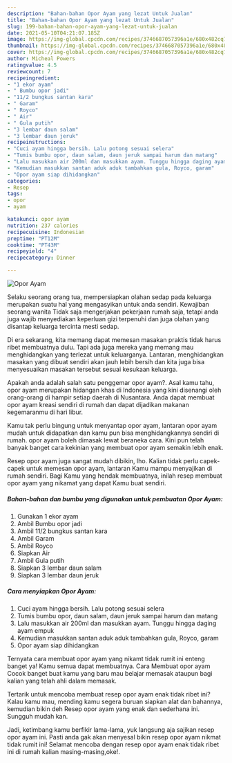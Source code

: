 ```yaml
---
description: "Bahan-bahan Opor Ayam yang lezat Untuk Jualan"
title: "Bahan-bahan Opor Ayam yang lezat Untuk Jualan"
slug: 199-bahan-bahan-opor-ayam-yang-lezat-untuk-jualan
date: 2021-05-10T04:21:07.185Z
image: https://img-global.cpcdn.com/recipes/3746687057396a1e/680x482cq70/opor-ayam-foto-resep-utama.jpg
thumbnail: https://img-global.cpcdn.com/recipes/3746687057396a1e/680x482cq70/opor-ayam-foto-resep-utama.jpg
cover: https://img-global.cpcdn.com/recipes/3746687057396a1e/680x482cq70/opor-ayam-foto-resep-utama.jpg
author: Micheal Powers
ratingvalue: 4.5
reviewcount: 7
recipeingredient:
- "1 ekor ayam"
- " Bumbu opor jadi"
- "11/2 bungkus santan kara"
- " Garam"
- " Royco"
- " Air"
- " Gula putih"
- "3 lembar daun salam"
- "3 lembar daun jeruk"
recipeinstructions:
- "Cuci ayam hingga bersih. Lalu potong sesuai selera"
- "Tumis bumbu opor, daun salam, daun jeruk sampai harum dan matang"
- "Lalu masukkan air 200ml dan masukkan ayam. Tunggu hingga daging ayam empuk"
- "Kemudian masukkan santan aduk aduk tambahkan gula, Royco, garam"
- "Opor ayam siap dihidangkan"
categories:
- Resep
tags:
- opor
- ayam

katakunci: opor ayam 
nutrition: 237 calories
recipecuisine: Indonesian
preptime: "PT12M"
cooktime: "PT43M"
recipeyield: "4"
recipecategory: Dinner

---
```



![Opor Ayam](https://img-global.cpcdn.com/recipes/3746687057396a1e/680x482cq70/opor-ayam-foto-resep-utama.jpg)

Selaku seorang orang tua, mempersiapkan olahan sedap pada keluarga merupakan suatu hal yang mengasyikan untuk anda sendiri. Kewajiban seorang  wanita Tidak saja mengerjakan pekerjaan rumah saja, tetapi anda juga wajib menyediakan keperluan gizi terpenuhi dan juga olahan yang disantap keluarga tercinta mesti sedap.

Di era  sekarang, kita memang dapat memesan masakan praktis tidak harus ribet membuatnya dulu. Tapi ada juga mereka yang memang mau menghidangkan yang terlezat untuk keluarganya. Lantaran, menghidangkan masakan yang dibuat sendiri akan jauh lebih bersih dan kita juga bisa menyesuaikan masakan tersebut sesuai kesukaan keluarga. 



Apakah anda adalah salah satu penggemar opor ayam?. Asal kamu tahu, opor ayam merupakan hidangan khas di Indonesia yang kini disenangi oleh orang-orang di hampir setiap daerah di Nusantara. Anda dapat membuat opor ayam kreasi sendiri di rumah dan dapat dijadikan makanan kegemaranmu di hari libur.

Kamu tak perlu bingung untuk menyantap opor ayam, lantaran opor ayam mudah untuk didapatkan dan kamu pun bisa menghidangkannya sendiri di rumah. opor ayam boleh dimasak lewat beraneka cara. Kini pun telah banyak banget cara kekinian yang membuat opor ayam semakin lebih enak.

Resep opor ayam juga sangat mudah dibikin, lho. Kalian tidak perlu capek-capek untuk memesan opor ayam, lantaran Kamu mampu menyajikan di rumah sendiri. Bagi Kamu yang hendak membuatnya, inilah resep membuat opor ayam yang nikamat yang dapat Kamu buat sendiri.

<!--inarticleads1-->

##### Bahan-bahan dan bumbu yang digunakan untuk pembuatan Opor Ayam:

1. Gunakan 1 ekor ayam
1. Ambil  Bumbu opor jadi
1. Ambil 11/2 bungkus santan kara
1. Ambil  Garam
1. Ambil  Royco
1. Siapkan  Air
1. Ambil  Gula putih
1. Siapkan 3 lembar daun salam
1. Siapkan 3 lembar daun jeruk




<!--inarticleads2-->

##### Cara menyiapkan Opor Ayam:

1. Cuci ayam hingga bersih. Lalu potong sesuai selera
1. Tumis bumbu opor, daun salam, daun jeruk sampai harum dan matang
1. Lalu masukkan air 200ml dan masukkan ayam. Tunggu hingga daging ayam empuk
1. Kemudian masukkan santan aduk aduk tambahkan gula, Royco, garam
1. Opor ayam siap dihidangkan




Ternyata cara membuat opor ayam yang nikamt tidak rumit ini enteng banget ya! Kamu semua dapat membuatnya. Cara Membuat opor ayam Cocok banget buat kamu yang baru mau belajar memasak ataupun bagi kalian yang telah ahli dalam memasak.

Tertarik untuk mencoba membuat resep opor ayam enak tidak ribet ini? Kalau kamu mau, mending kamu segera buruan siapkan alat dan bahannya, kemudian bikin deh Resep opor ayam yang enak dan sederhana ini. Sungguh mudah kan. 

Jadi, ketimbang kamu berfikir lama-lama, yuk langsung aja sajikan resep opor ayam ini. Pasti anda gak akan menyesal bikin resep opor ayam nikmat tidak rumit ini! Selamat mencoba dengan resep opor ayam enak tidak ribet ini di rumah kalian masing-masing,oke!.

